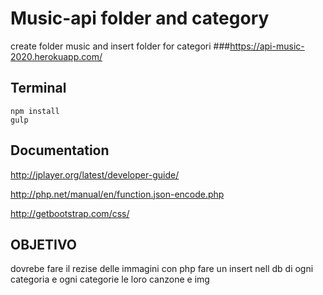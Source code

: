 # Music-api folder and category
create folder music and insert folder for categori 
###https://api-music-2020.herokuapp.com/

## Terminal
```
npm install
gulp
```



## Documentation
http://jplayer.org/latest/developer-guide/

http://php.net/manual/en/function.json-encode.php

http://getbootstrap.com/css/



## OBJETIVO
dovrebe fare il rezise delle immagini con php
fare un insert nell db di ogni categoria e ogni categorie le loro canzone e img


